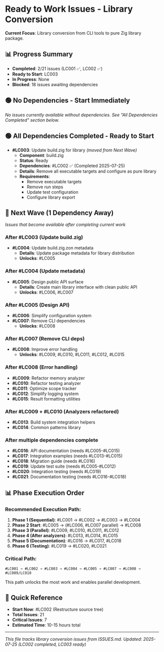 # Ready to Work Issues - Library Conversion

**Current Focus**: Library conversion from CLI tools to pure Zig library package.

## 📊 Progress Summary
- **Completed**: 2/21 issues (LC001 ✅, LC002 ✅)
- **Ready to Start**: LC003
- **In Progress**: None
- **Blocked**: 18 issues awaiting dependencies

## 🟢 No Dependencies - Start Immediately

*No issues currently available without dependencies. See "All Dependencies Completed" section below.*

## 🟢 All Dependencies Completed - Ready to Start

- **#LC003**: Update build.zig for library *(moved from Next Wave)*
  - **Component**: build.zig
  - **Status**: Ready
  - **Dependencies**: #LC002 ✅ (Completed 2025-07-25)
  - **Details**: Remove all executable targets and configure as pure library
  - **Requirements**:
    - Remove executable targets
    - Remove run steps
    - Update test configuration
    - Configure library export

## 🔄 Next Wave (1 Dependency Away)

*Issues that become available after completing current work*



### After #LC003 (Update build.zig)
- **#LC004**: Update build.zig.zon metadata
  - **Details**: Update package metadata for library distribution
  - **Unlocks**: #LC005

### After #LC004 (Update metadata)
- **#LC005**: Design public API surface
  - **Details**: Create main library interface with clean public API
  - **Unlocks**: #LC006, #LC007

### After #LC005 (Design API)
- **#LC006**: Simplify configuration system
- **#LC007**: Remove CLI dependencies
  - **Unlocks**: #LC008

### After #LC007 (Remove CLI deps)
- **#LC008**: Improve error handling
  - **Unlocks**: #LC009, #LC010, #LC011, #LC012, #LC015

### After #LC008 (Error handling)
- **#LC009**: Refactor memory analyzer
- **#LC010**: Refactor testing analyzer
- **#LC011**: Optimize scope tracker
- **#LC012**: Simplify logging system
- **#LC015**: Result formatting utilities

### After #LC009 + #LC010 (Analyzers refactored)
- **#LC013**: Build system integration helpers
- **#LC014**: Common patterns library

### After multiple dependencies complete
- **#LC016**: API documentation (needs #LC005-#LC015)
- **#LC017**: Integration examples (needs #LC013-#LC015)
- **#LC018**: Migration guide (needs #LC016)
- **#LC019**: Update test suite (needs #LC005-#LC012)
- **#LC020**: Integration testing (needs #LC019)
- **#LC021**: Documentation testing (needs #LC016-#LC018)

## 📊 Phase Execution Order

### Recommended Execution Path:

1. **Phase 1 (Sequential)**: #LC001 → #LC002 → #LC003 → #LC004
2. **Phase 2 Start**: #LC005 → (#LC006, #LC007 parallel) → #LC008
3. **Phase 3 (Parallel)**: #LC009, #LC010, #LC011, #LC012
4. **Phase 4 (After analyzers)**: #LC013, #LC014, #LC015
5. **Phase 5 (Documentation)**: #LC016 → #LC017, #LC018
6. **Phase 6 (Testing)**: #LC019 → #LC020, #LC021

### Critical Path:
```
#LC001 → #LC002 → #LC003 → #LC004 → #LC005 → #LC007 → #LC008 → #LC009/LC010
```

This path unlocks the most work and enables parallel development.

## 🎯 Quick Reference

- **Start Now**: #LC002 (Restructure source tree)
- **Total Issues**: 21
- **Critical Issues**: 7
- **Estimated Time**: 10-15 hours total

---

*This file tracks library conversion issues from ISSUES.md. Updated: 2025-07-25 (LC002 completed, LC003 ready)*